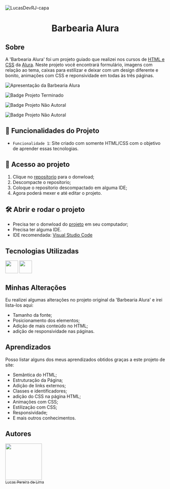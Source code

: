 ![LucasDevRJ-capa](https://user-images.githubusercontent.com/95040236/147413863-7b397c11-585b-4d42-b195-7c309e20e89b.png)

<h1 align="center"> Barbearia Alura </h1>

## Sobre

A 'Barbearia Alura' foi um projeto guiado que realizei nos cursos de [HTML e CSS](https://cursos.alura.com.br/course/html5-css3-avancando-css) da [Alura](https://alura.com.br). Neste projeto você encontrará formulário, imagens com relação ao tema, caixas para estilizar e deixar com um design diferente e bonito, animações com CSS e reponsividade em todas às três páginas.

![Apresentação da Barbearia Alura](imagens/apresentacao.gif)

![Badge Projeto Terminado](https://img.shields.io/badge/Status-Terminado-green)

![Badge Projeto Não Autoral](https://img.shields.io/badge/Autoral-N%C3%A3o-lightgrey)

![Badge Projeto Não Autoral](https://img.shields.io/badge/Desenvolvedor-LucasDevRJ-brightgreen)

## :hammer: Funcionalidades do Projeto

- `Funcionalidade 1`: Site criado com somente HTML/CSS com o objetivo de aprender essas tecnologias.

## 📁 Acesso ao projeto

1. Clique no <a href="https://github.com/LucasDevRJ/barbeariaAlura">repositorio</a> para o donwload;
2. Descompacte o repositorio;
3. Coloque o repositorio descompactado em alguma IDE;
4. Agora poderá mexer e até editar o projeto.

## 🛠️ Abrir e rodar o projeto

* Precisa ter o donwload do <a href="https://github.com/LucasDevRJ/barbeariaAlura">projeto</a> em seu computador;
* Precisa ter alguma IDE.
* IDE recomendada: <a href="https://code.visualstudio.com/">Visual Studio Code</a>

## Tecnologias Utilizadas
<img src="https://cdn.jsdelivr.net/gh/devicons/devicon/icons/html5/html5-original.svg" width="40" height="40"/> 
<img src="https://cdn.jsdelivr.net/gh/devicons/devicon/icons/css3/css3-original.svg" width="40" height="40" /> 

## Minhas Alterações
Eu realizei algumas alterações no projeto original da 'Barbearia Alura' e irei lista-los aqui:

* Tamanho da fonte;
* Posicionamento dos elementos;
* Adição de mais conteúdo no HTML;
* adição de responsividade nas páginas.

## Aprendizados
Posso listar alguns dos meus aprendizados obtidos graças a este projeto de site:
* Semântica do HTML;
* Estruturação da Página;
* Adição de links externos;
* Classes e identificadores;
* adição do CSS na página HTML;
* Animações com CSS;
* Estilização com CSS;
* Responsividade;
* E mais outros conhecimentos.

## Autores

[<img src="https://avatars.githubusercontent.com/u/95040236?v=4" width=115><br><sub>Lucas Pereira de Lima</sub>](https://github.com/LucasDevRJ)
